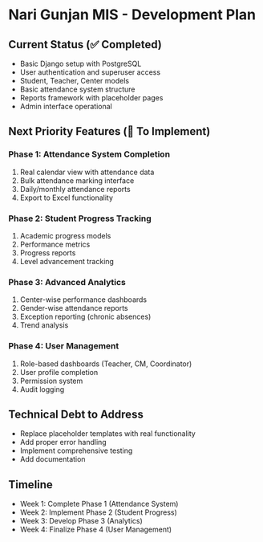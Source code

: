 # Nari Gunjan MIS - Development Plan

## Current Status (✅ Completed)
- Basic Django setup with PostgreSQL
- User authentication and superuser access
- Student, Teacher, Center models
- Basic attendance system structure
- Reports framework with placeholder pages
- Admin interface operational

## Next Priority Features (🚀 To Implement)

### Phase 1: Attendance System Completion
1. Real calendar view with attendance data
2. Bulk attendance marking interface
3. Daily/monthly attendance reports
4. Export to Excel functionality

### Phase 2: Student Progress Tracking
1. Academic progress models
2. Performance metrics
3. Progress reports
4. Level advancement tracking

### Phase 3: Advanced Analytics
1. Center-wise performance dashboards
2. Gender-wise attendance reports
3. Exception reporting (chronic absences)
4. Trend analysis

### Phase 4: User Management
1. Role-based dashboards (Teacher, CM, Coordinator)
2. User profile completion
3. Permission system
4. Audit logging

## Technical Debt to Address
- Replace placeholder templates with real functionality
- Add proper error handling
- Implement comprehensive testing
- Add documentation

## Timeline
- Week 1: Complete Phase 1 (Attendance System)
- Week 2: Implement Phase 2 (Student Progress) 
- Week 3: Develop Phase 3 (Analytics)
- Week 4: Finalize Phase 4 (User Management)
